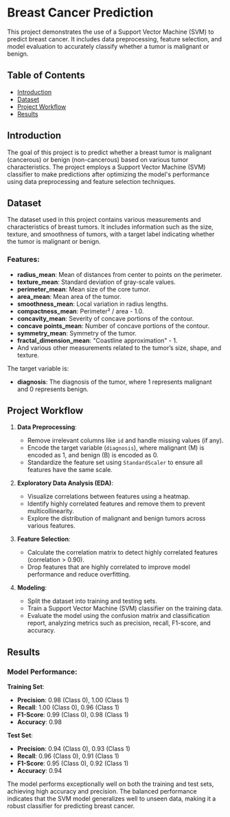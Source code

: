 # Breast Cancer Prediction

This project demonstrates the use of a Support Vector Machine (SVM) to predict breast cancer. It includes data preprocessing, feature selection, and model evaluation to accurately classify whether a tumor is malignant or benign.

## Table of Contents

- [Introduction](#introduction)
- [Dataset](#dataset)
- [Project Workflow](#project-workflow)
- [Results](#results)

## Introduction

The goal of this project is to predict whether a breast tumor is malignant (cancerous) or benign (non-cancerous) based on various tumor characteristics. The project employs a Support Vector Machine (SVM) classifier to make predictions after optimizing the model's performance using data preprocessing and feature selection techniques.

## Dataset

The dataset used in this project contains various measurements and characteristics of breast tumors. It includes information such as the size, texture, and smoothness of tumors, with a target label indicating whether the tumor is malignant or benign.

### Features:

- **radius_mean**: Mean of distances from center to points on the perimeter.
- **texture_mean**: Standard deviation of gray-scale values.
- **perimeter_mean**: Mean size of the core tumor.
- **area_mean**: Mean area of the tumor.
- **smoothness_mean**: Local variation in radius lengths.
- **compactness_mean**: Perimeter² / area - 1.0.
- **concavity_mean**: Severity of concave portions of the contour.
- **concave points_mean**: Number of concave portions of the contour.
- **symmetry_mean**: Symmetry of the tumor.
- **fractal_dimension_mean**: "Coastline approximation" - 1.
- And various other measurements related to the tumor’s size, shape, and texture.

The target variable is:
- **diagnosis**: The diagnosis of the tumor, where 1 represents malignant and 0 represents benign.

## Project Workflow

1. **Data Preprocessing**:
   - Remove irrelevant columns like `id` and handle missing values (if any).
   - Encode the target variable (`diagnosis`), where malignant (M) is encoded as 1, and benign (B) is encoded as 0.
   - Standardize the feature set using `StandardScaler` to ensure all features have the same scale.

2. **Exploratory Data Analysis (EDA)**:
   - Visualize correlations between features using a heatmap.
   - Identify highly correlated features and remove them to prevent multicollinearity.
   - Explore the distribution of malignant and benign tumors across various features.

3. **Feature Selection**:
   - Calculate the correlation matrix to detect highly correlated features (correlation > 0.90).
   - Drop features that are highly correlated to improve model performance and reduce overfitting.

4. **Modeling**:
   - Split the dataset into training and testing sets.
   - Train a Support Vector Machine (SVM) classifier on the training data.
   - Evaluate the model using the confusion matrix and classification report, analyzing metrics such as precision, recall, F1-score, and accuracy.

## Results

### Model Performance:
**Training Set**:
- **Precision**: 0.98 (Class 0), 1.00 (Class 1)
- **Recall**: 1.00 (Class 0), 0.96 (Class 1)
- **F1-Score**: 0.99 (Class 0), 0.98 (Class 1)
- **Accuracy**: 0.98

**Test Set**:
- **Precision**: 0.94 (Class 0), 0.93 (Class 1)
- **Recall**: 0.96 (Class 0), 0.91 (Class 1)
- **F1-Score**: 0.95 (Class 0), 0.92 (Class 1)
- **Accuracy**: 0.94

The model performs exceptionally well on both the training and test sets, achieving high accuracy and precision. The balanced performance indicates that the SVM model generalizes well to unseen data, making it a robust classifier for predicting breast cancer.

